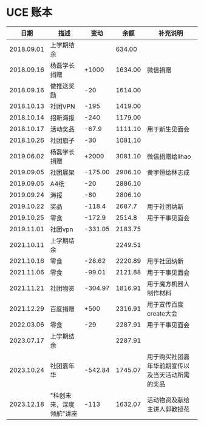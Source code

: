 # UCE 账本

| 日期 | 描述 | 变动 | 余额 | 补充说明 | 
| ---  | --- | --- | --- | --- |
| 2018.09.01 | 上学期结余 |  | 634.00 |
| 2018.09.16 | 杨磊学长捐赠 | +1000 | 1634.00 | 微信捐赠 |
| 2018.09.16 | 做推送奖励 | -20 | 1614.00 |
| 2018.10.13 | 社团VPN | -195 | 1419.00 |
| 2018.10.14 | 招新海报 | -240 | 1179.00 |
| 2018.10.17 | 活动奖品 | -67.9 | 1111.10 | 用于新生见面会 |
| 2018.10.26 | 社团旗子 | -30 | 1081.10 |
| 2019.06.02 | 杨磊学长捐赠 | +2000 | 3081.10 | 微信捐赠给lihao | 
| 2019.09.05 | 社团展架 | -175.00 |  2906.10 | 黄宇恒给林志成 | 
| 2019.09.05 | A4纸 | -20 | 2886.10 |
| 2019.09.24 | 海报 | -80 | 2806.10 |
| 2019.10.22 | 奖品 | -118.4 | 2687.7 | 用于社团纳新 |
| 2019.10.25 | 零食 | -172.9 | 2514.8 | 用于干事见面会 |
| 2019.11.01 | 社团vpn |-331.05 | 2183.75 |
| 2021.10.11 | 上学期结余 |  | 2249.51 |
| 2021.10.16 | 零食 | -28.62 | 2220.89 | 用于社团纳新 |
| 2021.11.06 | 零食 | -99.01 | 2121.88 | 用于干事见面会 |
| 2021.11.21 | 社团物资 | -304.97 | 1816.91 | 用于魔方机器人制作材料 |
| 2021.12.29 | 百度捐赠 | +500 | 2316.91 | 用于宣传百度create大会 |
| 2022.03.06 | 零食 | -29 | 2287.91 | 用于干事见面会 |
| 2023.07.17 | 上学期结余 |  | 2287.91 |
| 2023.10.24 | 社团嘉年华 | -542.84 | 1745.07 | 用于购买社团嘉年华前期宣传以及当天活动所需的奖品 |
| 2023.12.18 | "科创未来，深度领航”讲座| -113 | 1632.07 | 活动物资及献给主讲人郭教授花 |
